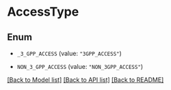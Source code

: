 # AccessType

## Enum


* `_3_GPP_ACCESS` (value: `"3GPP_ACCESS"`)

* `NON_3_GPP_ACCESS` (value: `"NON_3GPP_ACCESS"`)


[[Back to Model list]](../README.md#documentation-for-models) [[Back to API list]](../README.md#documentation-for-api-endpoints) [[Back to README]](../README.md)


